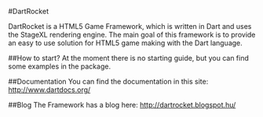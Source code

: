 #DartRocket

DartRocket is a HTML5 Game Framework, which is written in Dart and uses the StageXL rendering engine.
The main goal of this framework is to provide an easy to use solution for HTML5 game making with the Dart language.

##How to start?
At the moment there is no starting guide, but you can find some examples in the package.

##Documentation
You can find the documentation in this site: <http://www.dartdocs.org/>

##Blog
The Framework has a blog here: <http://dartrocket.blogspot.hu/>
